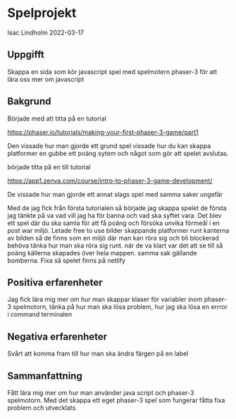 # Spelprojekt

Isac Lindholm 2022-03-17

## Uppgifft

Skappa en sida som kör javascript spel med spelmotern phaser-3 för att lära oss mer om javascript

## Bakgrund

Började med att titta på en tutorial

https://phaser.io/tutorials/making-your-first-phaser-3-game/part1  

Den vissade hur man gjorde ett grund spel vissade hur du kan skappa platformer en gubbe ett poäng sytem och något som gör att spelet avslutas.

började titta på en till tutorial

https://app1.zenva.com/course/intro-to-phaser-3-game-development/

De vissade hur man gjorde ett annat slags spel med samma saker ungefär

Med de jag fick från första tutorialen så började jag skappa spelet de första jag tänkte på va vad vill jag ha för banna och vad ska syftet vara. Det blev ett spel där du ska samla för att få poäng och försöka unvika förmeål i en post war miljö. Letade free to use bilder skappande platformer runt kanterna av bilden så de finns som en miljö där man kan röra sig och bli blockerad behöva tänka hur man ska röra sig runt. när de va klart var det att se till så poäng källerna skapades över hela mappen. samma sak gällande bomberna. Fixa så spelet finns på netlify

## Positiva erfarenheter

Jag fick lära mig mer om hur man skappar klaser för variabler inom phaser-3 spelmotorn, tänka på hur man ska lösa problem, hur jag ska lösa en errror i command terminalen


## Negativa erfarenheter

Svårt att komma fram till hur man ska ändra färgen på en label


## Sammanfattning

Fått lära mig mer om hur man använder java script och phaser-3 spelmotorn. Med det skappa ett eget phaser-3 spel som fungerar fåtta fixa problem och utvecklats.